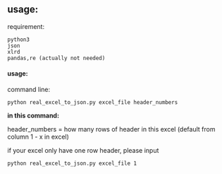 ## usage:
requirement:
```
python3
json
xlrd
pandas,re (actually not needed)
```

#### usage:
command line:

`python real_excel_to_json.py excel_file header_numbers`

**in this command:**

header_numbers = how many rows of header in this excel (default from column 1 - x in excel)


if your excel only have one row header,
please input 

`python real_excel_to_json.py excel_file 1`
